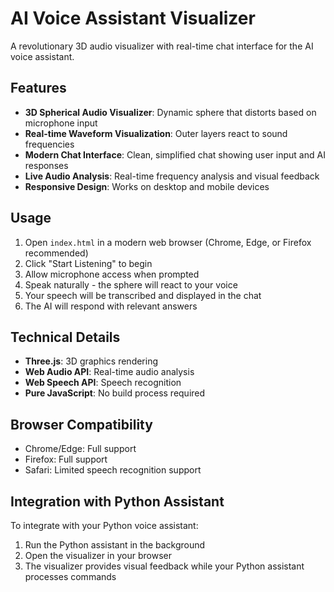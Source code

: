 # AI Voice Assistant Visualizer

A revolutionary 3D audio visualizer with real-time chat interface for the AI voice assistant.

## Features

- **3D Spherical Audio Visualizer**: Dynamic sphere that distorts based on microphone input
- **Real-time Waveform Visualization**: Outer layers react to sound frequencies
- **Modern Chat Interface**: Clean, simplified chat showing user input and AI responses
- **Live Audio Analysis**: Real-time frequency analysis and visual feedback
- **Responsive Design**: Works on desktop and mobile devices

## Usage

1. Open `index.html` in a modern web browser (Chrome, Edge, or Firefox recommended)
2. Click "Start Listening" to begin
3. Allow microphone access when prompted
4. Speak naturally - the sphere will react to your voice
5. Your speech will be transcribed and displayed in the chat
6. The AI will respond with relevant answers

## Technical Details

- **Three.js**: 3D graphics rendering
- **Web Audio API**: Real-time audio analysis
- **Web Speech API**: Speech recognition
- **Pure JavaScript**: No build process required

## Browser Compatibility

- Chrome/Edge: Full support
- Firefox: Full support
- Safari: Limited speech recognition support

## Integration with Python Assistant

To integrate with your Python voice assistant:

1. Run the Python assistant in the background
2. Open the visualizer in your browser
3. The visualizer provides visual feedback while your Python assistant processes commands
